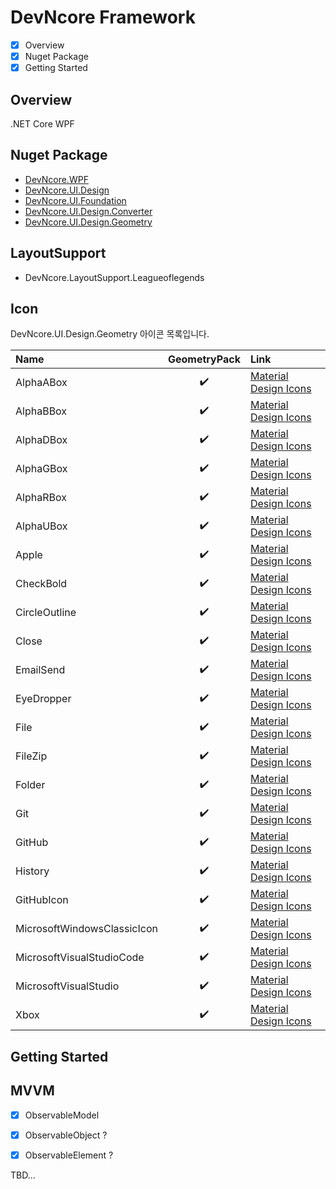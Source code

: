 # DevNcore Framework
- [x] Overview
- [x] Nuget Package
- [x] Getting Started

## Overview
.NET Core WPF  

## Nuget Package
- [DevNcore.WPF](https://github.com)
- [DevNcore.UI.Design](https://github.com)
- [DevNcore.UI.Foundation](https://github.com)
- [DevNcore.UI.Design.Converter](https://github.com)
- [DevNcore.UI.Design.Geometry](https://github.com) 

## LayoutSupport
- DevNcore.LayoutSupport.Leagueoflegends

## Icon
DevNcore.UI.Design.Geometry 아이콘 목록입니다.

| Name                        | GeometryPack | Link                                                      |
|:----------------------------|:------------:| :-------------------------------------------------------- |
| AlphaABox                   | ✔️            | [Material Design Icons](https://materialdesignicons.com/) | 
| AlphaBBox                   | ✔️            | [Material Design Icons](https://materialdesignicons.com/) |
| AlphaDBox                   | ✔️            | [Material Design Icons](https://materialdesignicons.com/) |
| AlphaGBox                   | ✔️            | [Material Design Icons](https://materialdesignicons.com/) |
| AlphaRBox                   | ✔️            | [Material Design Icons](https://materialdesignicons.com/) |
| AlphaUBox                   | ✔️            | [Material Design Icons](https://materialdesignicons.com/) |
| Apple                       | ✔️            | [Material Design Icons](https://materialdesignicons.com/) |
| CheckBold                   | ✔️            | [Material Design Icons](https://materialdesignicons.com/) |
| CircleOutline               | ✔️            | [Material Design Icons](https://materialdesignicons.com/) |
| Close                       | ✔️            | [Material Design Icons](https://materialdesignicons.com/) |
| EmailSend                   | ✔️            | [Material Design Icons](https://materialdesignicons.com/) |
| EyeDropper                  | ✔️            | [Material Design Icons](https://materialdesignicons.com/) |
| File                        | ✔️            | [Material Design Icons](https://materialdesignicons.com/) |
| FileZip                     | ✔️            | [Material Design Icons](https://materialdesignicons.com/) |
| Folder                      | ✔️            | [Material Design Icons](https://materialdesignicons.com/) |
| Git                         | ✔️            | [Material Design Icons](https://materialdesignicons.com/) |
| GitHub                      | ✔️            | [Material Design Icons](https://materialdesignicons.com/) |
| History                     | ✔️            | [Material Design Icons](https://materialdesignicons.com/) |
| GitHubIcon                  | ✔️            | [Material Design Icons](https://materialdesignicons.com/) |
| MicrosoftWindowsClassicIcon | ✔️            | [Material Design Icons](https://materialdesignicons.com/) |
| MicrosoftVisualStudioCode   | ✔️            | [Material Design Icons](https://materialdesignicons.com/) |
| MicrosoftVisualStudio       | ✔️            | [Material Design Icons](https://materialdesignicons.com/) |
| Xbox                        | ✔️            | [Material Design Icons](https://materialdesignicons.com/) |

## Getting Started           

## MVVM
- [x] ObservableModel
- [x] ObservableObject ?
- [x] ObservableElement ?


TBD...
